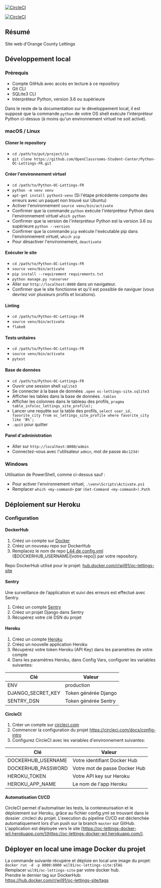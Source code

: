 [![CircleCI](https://dl.circleci.com/status-badge/img/gh/Wil31/Python-OC-Lettings/tree/master.svg?style=svg)](https://dl.circleci.com/status-badge/redirect/gh/Wil31/Python-OC-Lettings/tree/master)

[![CircleCI](https://dl.circleci.com/insights-snapshot/gh/Wil31/Python-OC-Lettings/master/pipelineci/badge.svg?window=7d)](https://app.circleci.com/insights/github/Wil31/Python-OC-Lettings/workflows/pipelineci/overview?branch=master&reporting-window=last-7-days&insights-snapshot=true)

## Résumé

Site web d'Orange County Lettings

## Développement local

### Prérequis

- Compte GitHub avec accès en lecture à ce repository
- Git CLI
- SQLite3 CLI
- Interpréteur Python, version 3.6 ou supérieure

Dans le reste de la documentation sur le développement local, il est supposé que la commande `python` de votre OS shell exécute l'interpréteur Python ci-dessus (à moins qu'un environnement virtuel ne soit activé).

### macOS / Linux

#### Cloner le repository

- `cd /path/to/put/project/in`
- `git clone https://github.com/OpenClassrooms-Student-Center/Python-OC-Lettings-FR.git`

#### Créer l'environnement virtuel

- `cd /path/to/Python-OC-Lettings-FR`
- `python -m venv venv`
- `apt-get install python3-venv` (Si l'étape précédente comporte des erreurs avec un paquet non trouvé sur Ubuntu)
- Activer l'environnement `source venv/bin/activate`
- Confirmer que la commande `python` exécute l'interpréteur Python dans l'environnement virtuel
`which python`
- Confirmer que la version de l'interpréteur Python est la version 3.6 ou supérieure `python --version`
- Confirmer que la commande `pip` exécute l'exécutable pip dans l'environnement virtuel, `which pip`
- Pour désactiver l'environnement, `deactivate`

#### Exécuter le site

- `cd /path/to/Python-OC-Lettings-FR`
- `source venv/bin/activate`
- `pip install --requirement requirements.txt`
- `python manage.py runserver`
- Aller sur `http://localhost:8000` dans un navigateur.
- Confirmer que le site fonctionne et qu'il est possible de naviguer (vous devriez voir plusieurs profils et locations).

#### Linting

- `cd /path/to/Python-OC-Lettings-FR`
- `source venv/bin/activate`
- `flake8`

#### Tests unitaires

- `cd /path/to/Python-OC-Lettings-FR`
- `source venv/bin/activate`
- `pytest`

#### Base de données

- `cd /path/to/Python-OC-Lettings-FR`
- Ouvrir une session shell `sqlite3`
- Se connecter à la base de données `.open oc-lettings-site.sqlite3`
- Afficher les tables dans la base de données `.tables`
- Afficher les colonnes dans le tableau des profils, `pragma table_info(oc_lettings_site_profile);`
- Lancer une requête sur la table des profils, `select user_id, favorite_city from oc_lettings_site_profile where favorite_city like 'B%';`
- `.quit` pour quitter

#### Panel d'administration

- Aller sur `http://localhost:8000/admin`
- Connectez-vous avec l'utilisateur `admin`, mot de passe `Abc1234!`

### Windows

Utilisation de PowerShell, comme ci-dessus sauf :

- Pour activer l'environnement virtuel, `.\venv\Scripts\Activate.ps1` 
- Remplacer `which <my-command>` par `(Get-Command <my-command>).Path`

## Déploiement sur Heroku

### Configuration

#### DockerHub

1. Créez un compte sur [Docker](https://hub.docker.com/signup/)
2. Créez un nouveau repo sur DockerHub
3. Remplacez le nom de repo [L44 de config.yml](https://github.com/Wil31/Python-OC-Lettings/blob/7c4e0ea9f24f19647ffb43bc971003cff79c5a4f/.circleci/config.yml#L44) ($DOCKERHUB_USERNAME/[votre-repo]) par votre repository.

Repo DockerHub utilisé pour le projet:
[hub.docker.com/r/wil91/oc-lettings-site](https://hub.docker.com/r/wil91/oc-lettings-site)

#### Sentry

Une surveillance de l’application et suivi des erreurs est effectué avec Sentry. 

1. Créez un compte [Sentry](https://sentry.io/signup/)
2. Créez un projet Django dans Sentry
3. Récupérez votre clé DSN du projet

#### Heroku

1. Créez un compte [Heroku](https://www.heroku.com/home)
2. Créez un nouvelle application Heroku
3. Récupérez votre token Heroku (API Key) dans les paramètres de votre compte
4. Dans les paramètres Heroku, dans Config Vars, configurer les variables suivantes:

| Clé               | Valeur               |
| ----------------- | -------------------- |
| ENV               | production           |
| DJANGO_SECRET_KEY | Token générée Django |
| SENTRY_DSN        | Token générée Sentry |

#### CircleCI 

1. Créer un compte sur [circleci.com](https://circleci.com/)
2. Commencer la configuration du projet https://circleci.com/docs/config-intro
3. Configurez CircleCI avec les variables d'environnement suivantes:

| Clé                | Valeur                        |
| ------------------ | ----------------------------- |
| DOCKERHUB_USERNAME | Votre identifiant Docker Hub  |
| DOCKERHUB_PASSWORD | Votre mot de passe Docker Hub |
| HEROKU_TOKEN       | Votre API key sur Heroku      |
| HEROKU_APP_NAME    | Le nom de l'app Heroku        |

#### Automatisation CI/CD

CircleCI permet d'automatiser les tests, la conteneurisation et le déploiement sur Heroku, grâce
au fichier config.yml se trouvant dans le dossier .circleci du projet. L'execution du pipeline CI/CD est déclenchée automatiquement lors d'un push sur la branch `master` 
sur GitHub.  
L'application est déployée vers le site [https://oc-lettings-docker-wil.herokuapp.com/](https://oc-lettings-docker-wil.herokuapp.com/).

## Déployer en local une image Docker du projet

La commande suivante récupère et déploie en local une image du projet:  
`docker run -d -p 8000:8000 wil91/oc-lettings-site:$TAG`  
Remplacer `wil91/oc-lettings-site` par votre docker hub.  
Prendre le dernier tag sur DockerHub:  
https://hub.docker.com/r/wil91/oc-lettings-site/tags
